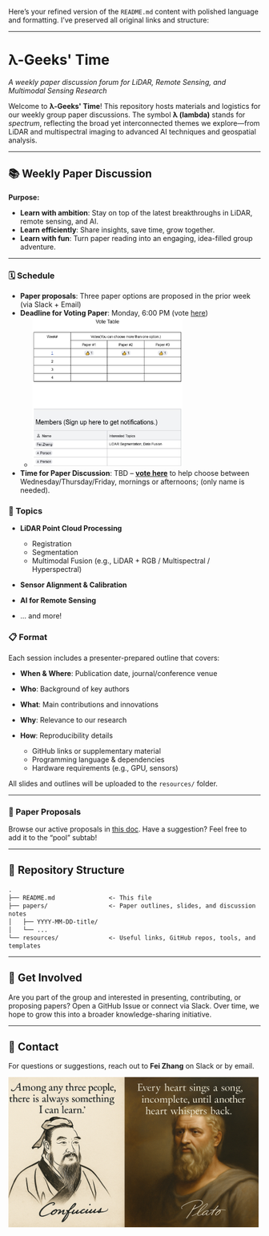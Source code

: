 Here’s your refined version of the `README.md` content with polished language and formatting. I’ve preserved all original links and structure:

---

# λ-Geeks' Time

*A weekly paper discussion forum for LiDAR, Remote Sensing, and Multimodal Sensing Research*

Welcome to **λ-Geeks' Time**! This repository hosts materials and logistics for our weekly group paper discussions. The symbol **λ (lambda)** stands for *spectrum*, reflecting the broad yet interconnected themes we explore—from LiDAR and multispectral imaging to advanced AI techniques and geospatial analysis.

---

## 📚 Weekly Paper Discussion


**Purpose:**

* **Learn with ambition**: Stay on top of the latest breakthroughs in LiDAR, remote sensing, and AI.
* **Learn efficiently**: Share insights, save time, grow together.
* **Learn with fun**: Turn paper reading into an engaging, idea-filled group adventure.

---


### 🗓️ Schedule

* **Paper proposals**: Three paper options are proposed in the prior week (via Slack + Email)
* **Deadline for Voting Paper**: Monday, 6:00 PM (vote [here](https://docs.google.com/document/d/1qtEVUmaqrHbyZwN6tZVJzuS0EeOU4mtVxyJrCBGTMvU/edit?tab=t.mds9qz7e29is))
    - <img src="resources/Vote_sign_up.jpg" width="300" height="300">
* **Time for Paper Discussion**: TBD – [**vote here**](https://www.when2meet.com/?30671185-vrTcK) to help choose between Wednesday/Thursday/Friday, mornings or afternoons; (only name is needed).

### 📌 Topics

* **LiDAR Point Cloud Processing**

  * Registration
  * Segmentation
  * Multimodal Fusion (e.g., LiDAR + RGB / Multispectral / Hyperspectral)
* **Sensor Alignment & Calibration**
* **AI for Remote Sensing**
* ... and more!

### 📋 Format

Each session includes a presenter-prepared outline that covers:

* **When & Where**: Publication date, journal/conference venue
* **Who**: Background of key authors
* **What**: Main contributions and innovations
* **Why**: Relevance to our research
* **How**: Reproducibility details

  * GitHub links or supplementary material
  * Programming language & dependencies
  * Hardware requirements (e.g., GPU, sensors)

All slides and outlines will be uploaded to the `resources/` folder.

---

### 📖 Paper Proposals

Browse our active proposals in [this doc](https://docs.google.com/document/d/1qtEVUmaqrHbyZwN6tZVJzuS0EeOU4mtVxyJrCBGTMvU/edit?tab=t.0).
Have a suggestion? Feel free to add it to the “pool” subtab!

---

## 🔖 Repository Structure

```
.
├── README.md               <- This file
├── papers/                 <- Paper outlines, slides, and discussion notes
│   ├── YYYY-MM-DD-title/
│   └── ...
└── resources/              <- Useful links, GitHub repos, tools, and templates
```

---

## 🙋 Get Involved

Are you part of the group and interested in presenting, contributing, or proposing papers?
Open a GitHub Issue or connect via Slack. Over time, we hope to grow this into a broader knowledge-sharing initiative.

---

## 📢 Contact

For questions or suggestions, reach out to **Fei Zhang** on Slack or by email.

<img src="resources/confucious_plato_maxims.png" width="500" height="300">



